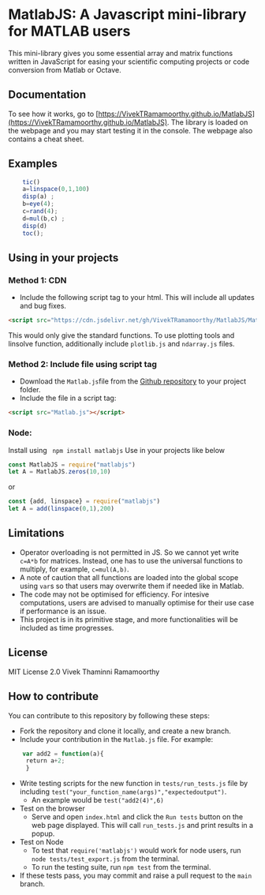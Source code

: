 # MatlabJS: A Javascript mini-library for MATLAB users

This mini-library gives you some essential array and matrix functions written in JavaScript for easing your scientific computing projects or code conversion from Matlab or Octave.

## Documentation
To see how it works, go to [https://VivekTRamamoorthy.github.io/MatlabJS](https://VivekTRamamoorthy.github.io/MatlabJS).
The library is loaded on the webpage and you may start testing it in the console.
The webpage also contains a cheat sheet.

## Examples 
```javascript
    tic()
    a=linspace(0,1,100) 
    disp(a) ;
    b=eye(4); 
    c=rand(4); 
    d=mul(b,c) ;
    disp(d)
    toc();
```

## Using in your projects
### Method 1: CDN
- Include the following script tag to your html. This will include all updates and bug fixes.
```html
<script src="https://cdn.jsdelivr.net/gh/VivekTRamamoorthy/MatlabJS/Matlab.js"></script>
```
This would only give the standard functions.
To use plotting tools and linsolve function, additionally include `plotlib.js` and `ndarray.js` files.
### Method 2: Include file using script tag
- Download the `Matlab.js`file from the [Github repository](https://github.com/VivekTRamamoorthy/MatlabJS) to your project folder.
- Include the file in a script tag:
```html
<script src="Matlab.js"></script>
```

### Node:
Install using
``` npm install matlabjs```
Use in your projects like below
```javascript
const MatlabJS = require("matlabjs")
let A = MatlabJS.zeros(10,10)
```
or
```javascript
const {add, linspace} = require("matlabjs")
let A = add(linspace(0,1),200)
```



## Limitations
- Operator overloading is not permitted in JS. So we cannot yet write `c=A*b` for matrices. Instead, one has to use the universal functions to multiply, for example, `c=mul(A,b)`.
- A note of caution that all functions are loaded into the global scope using `var`s so that users may overwrite them if needed like in Matlab.
- The code may not be optimised for efficiency. For intesive computations, users are advised to manually optimise for their use case if performance is an issue. 
- This project is in its primitive stage, and more functionalities will be included as time progresses.

## License

MIT License 2.0
Vivek Thaminni Ramamoorthy

## How to contribute

You can contribute to this repository by following these steps:

- Fork the repository and clone it locally, and create a new branch.
- Include your contribution in the `Matlab.js` file. For example:
```javascript
    var add2 = function(a){
     return a+2;
     }
```
- Write testing scripts for the new function in `tests/run_tests.js` file by including `test("your_function_name(args)","expectedoutput")`.
    - An example would be `test("add2(4)",6)`
- Test on the browser
    - Serve and open `index.html` and click the `Run tests` button on the web page displayed. This will call `run_tests.js` and print results in a popup.
- Test on Node
    - To test that `require('matlabjs')` would work for node users, run `node tests/test_export.js` from the terminal.
    - To run the testing suite, run `npm test` from the terminal.
- If these tests pass, you may commit and raise a pull request to the `main` branch.


